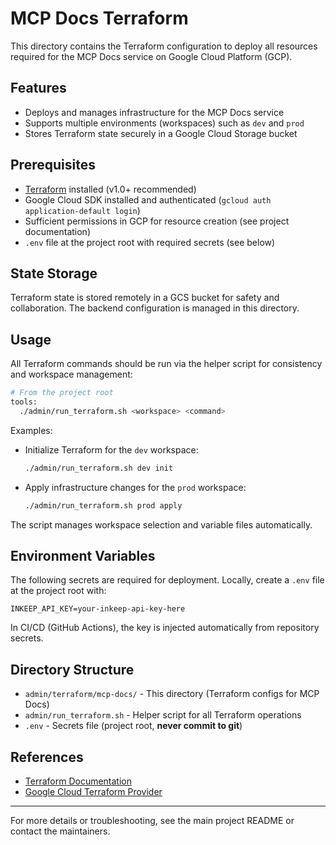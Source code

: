 # MCP Docs Terraform

This directory contains the Terraform configuration to deploy all resources required for the MCP Docs service on Google Cloud Platform (GCP).

## Features
- Deploys and manages infrastructure for the MCP Docs service
- Supports multiple environments (workspaces) such as `dev` and `prod`
- Stores Terraform state securely in a Google Cloud Storage bucket

## Prerequisites
- [Terraform](https://www.terraform.io/) installed (v1.0+ recommended)
- Google Cloud SDK installed and authenticated (`gcloud auth application-default login`)
- Sufficient permissions in GCP for resource creation (see project documentation)
- `.env` file at the project root with required secrets (see below)

## State Storage
Terraform state is stored remotely in a GCS bucket for safety and collaboration. The backend configuration is managed in this directory.

## Usage
All Terraform commands should be run via the helper script for consistency and workspace management:

```sh
# From the project root
tools:
  ./admin/run_terraform.sh <workspace> <command>
```

Examples:
- Initialize Terraform for the `dev` workspace:
  ```sh
  ./admin/run_terraform.sh dev init
  ```
- Apply infrastructure changes for the `prod` workspace:
  ```sh
  ./admin/run_terraform.sh prod apply
  ```

The script manages workspace selection and variable files automatically.

## Environment Variables
The following secrets are required for deployment. Locally, create a `.env` file at the project root with:

```
INKEEP_API_KEY=your-inkeep-api-key-here
```

In CI/CD (GitHub Actions), the key is injected automatically from repository secrets.

## Directory Structure
- `admin/terraform/mcp-docs/` - This directory (Terraform configs for MCP Docs)
- `admin/run_terraform.sh` - Helper script for all Terraform operations
- `.env` - Secrets file (project root, **never commit to git**)

## References
- [Terraform Documentation](https://www.terraform.io/docs/)
- [Google Cloud Terraform Provider](https://registry.terraform.io/providers/hashicorp/google/latest/docs)

---
For more details or troubleshooting, see the main project README or contact the maintainers.


